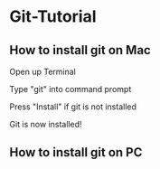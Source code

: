 # Git-Tutorial

## How to install git on Mac

Open up Terminal

Type "git" into command prompt

Press "Install" if git is not installed

Git is now installed!

## How to install git on PC

